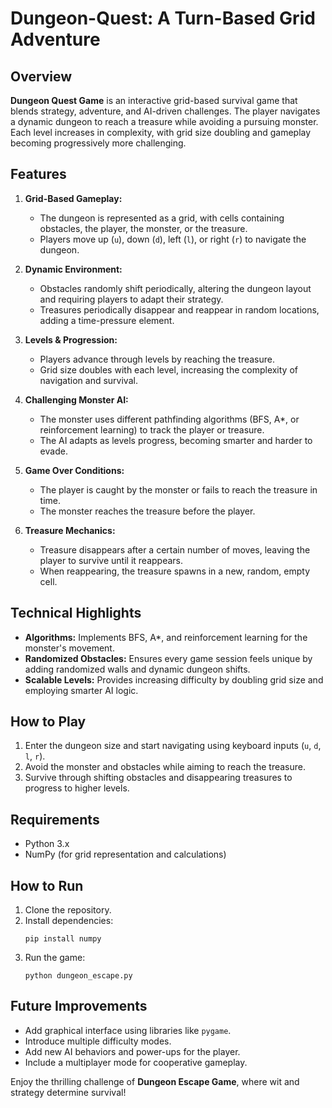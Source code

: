 # Dungeon-Quest: A Turn-Based Grid Adventure

## Overview
**Dungeon Quest Game** is an interactive grid-based survival game that blends strategy, adventure, and AI-driven challenges. The player navigates a dynamic dungeon to reach a treasure while avoiding a pursuing monster. Each level increases in complexity, with grid size doubling and gameplay becoming progressively more challenging. 

## Features
1. **Grid-Based Gameplay:**
   - The dungeon is represented as a grid, with cells containing obstacles, the player, the monster, or the treasure.
   - Players move up (`u`), down (`d`), left (`l`), or right (`r`) to navigate the dungeon.

2. **Dynamic Environment:**
   - Obstacles randomly shift periodically, altering the dungeon layout and requiring players to adapt their strategy.
   - Treasures periodically disappear and reappear in random locations, adding a time-pressure element.

3. **Levels & Progression:**
   - Players advance through levels by reaching the treasure.
   - Grid size doubles with each level, increasing the complexity of navigation and survival.

4. **Challenging Monster AI:**
   - The monster uses different pathfinding algorithms (BFS, A*, or reinforcement learning) to track the player or treasure.
   - The AI adapts as levels progress, becoming smarter and harder to evade.

5. **Game Over Conditions:**
   - The player is caught by the monster or fails to reach the treasure in time.
   - The monster reaches the treasure before the player.

6. **Treasure Mechanics:**
   - Treasure disappears after a certain number of moves, leaving the player to survive until it reappears.
   - When reappearing, the treasure spawns in a new, random, empty cell.

## Technical Highlights
- **Algorithms:** Implements BFS, A*, and reinforcement learning for the monster's movement.
- **Randomized Obstacles:** Ensures every game session feels unique by adding randomized walls and dynamic dungeon shifts.
- **Scalable Levels:** Provides increasing difficulty by doubling grid size and employing smarter AI logic.

## How to Play
1. Enter the dungeon size and start navigating using keyboard inputs (`u`, `d`, `l`, `r`).
2. Avoid the monster and obstacles while aiming to reach the treasure.
3. Survive through shifting obstacles and disappearing treasures to progress to higher levels.

## Requirements
- Python 3.x
- NumPy (for grid representation and calculations)

## How to Run
1. Clone the repository.
2. Install dependencies:
   ```
   pip install numpy
   ```
3. Run the game:
   ```
   python dungeon_escape.py
   ```

## Future Improvements
- Add graphical interface using libraries like `pygame`.
- Introduce multiple difficulty modes.
- Add new AI behaviors and power-ups for the player.
- Include a multiplayer mode for cooperative gameplay.

Enjoy the thrilling challenge of **Dungeon Escape Game**, where wit and strategy determine survival!
